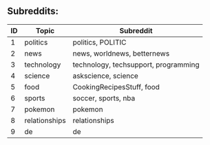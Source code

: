 ## Subreddits:

| ID  | Topic         | Subreddit                            |
| --- | ------------- | ------------------------------------ |
| 1   | politics      | politics, POLITIC                    |
| 2   | news          | news, worldnews, betternews          |
| 3   | technology    | technology, techsupport, programming |
| 4   | science       | askscience, science                  |
| 5   | food          | CookingRecipesStuff, food            |
| 6   | sports        | soccer, sports, nba                  |
| 7   | pokemon       | pokemon                              |
| 8   | relationships | relationships                        |
| 9   | de            | de                                   |
